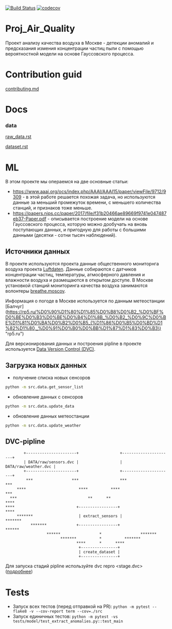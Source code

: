 [![Build Status](https://travis-ci.org/aerubanov/Proj_Air_Quality.svg?branch=master)](https://travis-ci.org/aerubanov/Proj_Air_Quality)
[![codecov](https://codecov.io/gh/aerubanov/Proj_Air_Quality/branch/master/graph/badge.svg)](https://codecov.io/gh/aerubanov/Proj_Air_Quality)
# Proj_Air_Quality
Проект анализу качества воздуха в Москве - детекции аномалий и предсказания измения концентрации частиц пыли c помощью вероятностной модели на основе Гауссовского процесса.
# Contribution guid
[contributing.md](contribution.md)

# Docs
### data
[raw_data.rst](docs/data/raw_data.rst)

[dataset.rst](docs/data/dataset.rst)

# ML
В этом проекте мы операемся на две основные статьи:
- https://www.aaai.org/ocs/index.php/AAAI/AAAI15/paper/viewFile/9712/9309 -  в этой работе решается похожая задача, но используются данные за меньший промежуток времени, с меньшего количества станций, и признаков тоже меньше.
- https://papers.nips.cc/paper/2017/file/f31b20466ae89669f9741e047487eb37-Paper.pdf - описывается построение модели на основе Гауссовского процесса, которую можно дообучать на вновь поступающих данных, и пригодную для работы с большими данными (десятки - сотни тысяч наблюдений).
## Источники данных
В проекте используются проекта данные общественного мониторнга воздуха проекта
[Luftdaten](https://luftdaten.info/ "luftdaten.info"). Данные собираются с датчиков концентрации частиц, температуры, атмосферного
давления и влажности воздуха и размещаются в открытом доступе. В Москве установкой станций мониторинга качества воздуха занимаются
волонтеры [breathe.moscov](https://breathe.moscow/ "breathe.moscow").

Информация о погоде в Москве используется по данным метеостанции [Балчуг](https://rp5.ru/%D0%90%D1%80%D1%85%D0%B8%D0%B2_%D0%BF%D0%BE%D0%B3%D0%BE%D0%B4%D1%8B_%D0%B2_%D0%9C%D0%BE%D1%81%D0%BA%D0%B2%D0%B5_(%D1%86%D0%B5%D0%BD%D1%82%D1%80,_%D0%91%D0%B0%D0%BB%D1%87%D1%83%D0%B3\) "rp5.ru")  

Для версионирования данных и построения pipline в проекте используется [Data Version Control (DVC)](https://dvc.org/ "Open-source Version Control System for Machine Learning Projects").  


## Загрузка новых данных
- получение списка новых сенсоров
```bash
python -m src.data.get_sensor_list
```
- обновление данных с сенсоров
```bash
python -m src.data.update_data
```
- обновление данных метеостанции
```bash
python -m src.data.update_weather
```
## DVC-pipline
<!-- language: lang-none -->
            +----------------------+                  +----------------------+         
            | DATA/raw/sensors.dvc |                  | DATA/raw/weather.dvc |         
            +----------------------+                  +----------------------+         
             ***                 ***                  ***                  ***         
         ****                       ****          ****                        ***      
      ***                               **      **                               ****  
    ****                           +-----------------+                             ****
         *******                    | extract_sensors |                      *******    
               *******             +-----------------+                ******           
                      ******                 *                 *******                 
                            *******          *          *******                        
                                   ****      *      ****                               
                                    +----------------+                                 
                                    | create_dataset |                                 
                                    +----------------+  

<!-- language: lang-none -->
Для запуска стадий pipline используйте dvc repro <stage.dvc> ([подробнее](https://dvc.org/doc/tutorials/pipelines))



# Tests
* Запуск всех тестов (перед отправкой на PR): `python -m pytest --flake8 -v --cov-report term --cov=./src`
* Запуск единичных тестов: `python -m pytest -vs tests/model/test_extract_anomalies.py::test_main`
